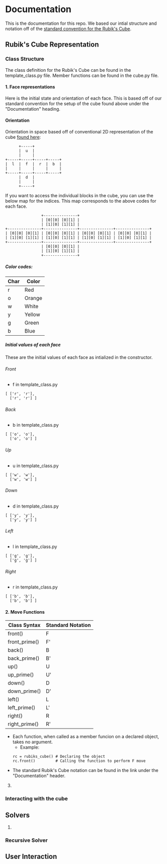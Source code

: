 # Documentation
This is the documentation for this repo. We based our intial structure and notation off of the [standard convention for the Rubik's Cube](http://www.rubiksplace.com/move-notations/).
## Rubik's Cube Representation
### Class Structure
The class definition for the Rubik's Cube can be found in the template_class.py file. Member functions can be found in the cube.py file. 
#### 1. Face representations
Here is the initial state and orientation of each face. This is based off of our standard convention for the setup of the cube found above under the "Documentation" heading. </br>
#### Orientation
Orientation in space based off of conventional 2D representation of the cube [found here](https://www.codewars.com/kata/5b3bec086be5d8893000002e):
```
      +-----+
      |  u  | 
      |     |
+-----+-----+-----+-----+
|  l  |  f  |  r  |  b  |
|     |     |     |     | 
+-----+-----+-----+-----+
      |  d  |
      |     |
      +-----+
```
If you want to access the individual blocks in the cube, you can use the below map for the indices. This map corresponds to the above codes for each face.
```
                +---------------+
                | [0][0] [0][1] | 
                | [1][0] [1][1] |
+---------------+---------------+---------------+---------------+
| [0][0] [0][1] | [0][0] [0][1] | [0][0] [0][1] | [0][0] [0][1] |
| [1][0] [1][1] | [1][0] [1][1] | [1][0] [1][1] | [1][0] [1][1] | 
+---------------+---------------+---------------+---------------+
                | [0][0] [0][1] | 
                | [1][0] [1][1] |
                +---------------+
```

##### Color codes:

| Char | Color |
| ---- | ----- |
| r | Red|
| o | Orange |
| w | White |
| y | Yellow |
| g | Green |
| b | Blue |
##### Initial values of each face
These are the initial values of each face as intialized in the constructor.
###### Front
- f in template_class.py
```
[ ['r', 'r'],
  ['r', 'r'] ]
```
###### Back
- b in template_class.py
```
[ ['o', 'o'],
  ['o', 'o'] ]
```
###### Up
- u in template_class.py
```
[ ['w', 'w'],
  ['w', 'w'] ]
```
###### Down
- d in template_class.py
```
[ ['y', 'y'],
  ['y', 'y'] ]
```
###### Left
- l in template_class.py
```
[ ['g', 'g'],
  ['g', 'g'] ]
```
###### Right
- r in template_class.py
```
[ ['b', 'b'],
  ['b', 'b'] ]
```
#### 2. Move Functions

  | Class Syntax | Standard Notation |
  |---------------| ------------------|
  | front()       | F                 |
  | front_prime() | F'                |
  | back()        | B                 |
  | back_prime()  | B'                |
  | up()          | U                 |
  | up_prime()    | U'                |
  | down()        | D                 |
  | down_prime()  | D'                |
  | left()        | L                 |
  | left_prime()  | L'                |
  | right()       | R                 |
  | right_prime() | R'                |
 - Each function, when called as a member funcion on a declared object, takes no argument. </br>
    - Example:
    ```
    rc = rubiks_cube() # Declaring the object
    rc.front()         # Calling the function to perform F move
    ```
 - The standard Rubik's Cube notation can be found in the link under the "Documentation" header. </br>
 
3. 

### Interacting with the cube
## Solvers
1. 
### Recursive Solver
## User Interaction
